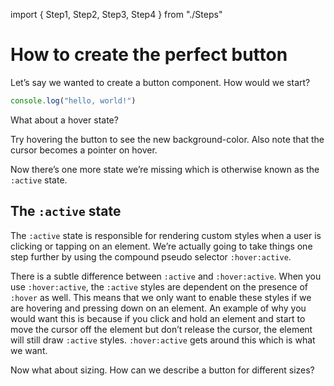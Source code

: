import { Step1, Step2, Step3, Step4 } from "./Steps"

# How to create the perfect button

Let’s say we wanted to create a button component. How would we start?

<Step1 />

```js
console.log("hello, world!")
```

What about a hover state?

<Step2 />

Try hovering the button to see the new background-color. Also note that the cursor becomes a pointer on hover.

Now there’s one more state we’re missing which is otherwise known as the `:active` state.

## The `:active` state

The `:active` state is responsible for rendering custom styles when a user is clicking or tapping on an element. We’re actually going to take things one step further by using the compound pseudo selector `:hover:active`.

There is a subtle difference between `:active` and `:hover:active`. When you use `:hover:active`, the `:active` styles are dependent on the presence of `:hover` as well. This means that we only want to enable these styles if we are hovering and pressing down on an element. An example of why you would want this is because if you click and hold an element and start to move the cursor off the element but don’t release the cursor, the element will still draw `:active` styles. `:hover:active` gets around this which is what we want.

<Step3 />

Now what about sizing. How can we describe a button for different sizes?

<Step4 />
